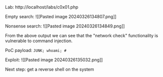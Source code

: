 Lab: http://localhost/labs/c0x01.php

Empty search:
![[Pasted image 20240326134807.png]]

Nonsense search:
![[Pasted image 20240326134849.png]]

From the above output we can see that the "network check" functionality is vulnerable to command injection.

PoC payload:
`JUNK; whoami; #`

Exploit:
![[Pasted image 20240326135032.png]]

Next step: get a reverse shell on the system